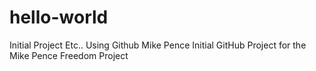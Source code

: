 # hello-world
Initial Project Etc.. Using Github
Mike Pence Initial GitHub Project for the Mike Pence Freedom Project
